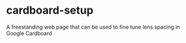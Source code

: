 # cardboard-setup
A freestanding web page that can be used to fine tune lens spacing in Google Cardboard
